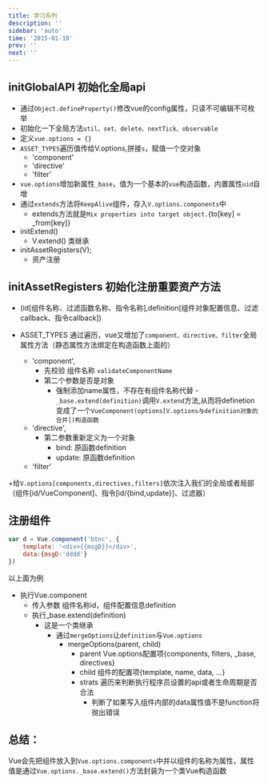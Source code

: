 ```yaml
---
title: 学习系列
description: ''
sidebar: 'auto'
time: '2015-01-10'
prev: ''
next: ''
---
```




## initGlobalAPI 初始化全局api


+ 通过`Object.defineProperty()`修改vue的config属性，只读不可编辑不可枚举
+ 初始化一下全局方法`util、set、delete、nextTick、observable`
+ 定义`vue.options = {}`	
+ `ASSET_TYPES`遍历值传给V.options,拼接`s`，赋值一个空对象
	- 'component'
	- 'directive'
	- 'filter'
+ `vue.options`增加新属性`_base`，值为一个基本的`vue`构造函数，内置属性`uid`自增
+ 通过`extends`方法将`KeepAlive`组件，存入`V.options.components`中
	- extends方法就是`Mix properties into target object.`{to[key] = _from[key]}
+ initExtend()
	- V.extend() 类继承
+ initAssetRegisters(V); 
	- 资产注册

## initAssetRegisters 初始化注册重要资产方法

+ (id[组件名称、过滤函数名称、指令名称],definition[组件对象配置信息、过滤callback、指令callback])

+ ASSET_TYPES 通过遍历，vue又增加了`component、directive、filter`全局属性方法（静态属性方法绑定在构造函数上面的）

	- 'component',
		+ 先校验 组件名称 `validateComponentName`
		+ 第二个参数是否是对象
			- 强制添加name属性，不存在有组件名称代替
			-`_base.extend(definition)`调用`V.extend`方法,从而将definetion变成了一个`VueComponent(options[V.options与definition对象的合并])构造函数`
	- 'directive',
		+ 第二参数重新定义为一个对象
			- bind: 原函数definition
			- update: 原函数definition
	- 'filter'

+给`V.options[components,directives,filters]`依次注入我们的全局或者局部（组件[id/VueComponent]、指令[id/{bind,update}]、过滤器）


## 注册组件

``` js
var d = Vue.component('btnc', {
	template: '<div>{{msgD}}</div>',
	data:{msgD:'dddd'}
})
```
以上面为例

+ 执行Vue.component
	- 传入参数 组件名称id，组件配置信息definition
	- 执行_base.extend(definition)
		+ 这是一个类继承
			- 通过`mergeOptions`让`definition`与`Vue.options`
				+ mergeOptions(parent, child)
					- parent Vue.options配置项{components, filters, _base, directives}
					- child 组件的配置项{template, name, data, ...}
					- strats 遍历来判断执行程序员设置的api或者生命周期是否合法
						+ 判断了如果写入组件内部的data属性值不是function将抛出错误


## 总结：

Vue会先把组件放入到`Vue.options.components`中并以组件的名称为属性，属性值是通过`Vue.options._base.extend()`方法封装为一个类Vue构造函数	
	